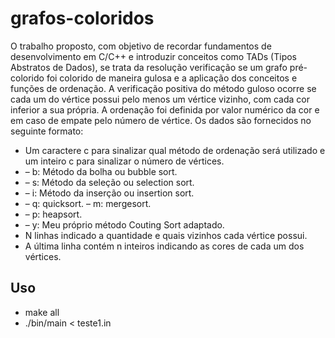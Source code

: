 # grafos-coloridos

O trabalho proposto, com objetivo de recordar fundamentos de desenvolvimento
em C/C++ e introduzir conceitos como TADs (Tipos Abstratos de Dados), se trata da
resolução verificação se um grafo pré-colorido foi colorido de maneira gulosa e a
aplicação dos conceitos e funções de ordenação. A verificação positiva do método
guloso ocorre se cada um do vértice possui pelo menos um vértice vizinho, com cada
cor inferior a sua própria. A ordenação foi definida por valor numérico da cor e em caso
de empate pelo número de vértice. Os dados são fornecidos no seguinte formato:

* Um caractere c para sinalizar qual método de ordenação será utilizado e um
inteiro c para sinalizar o número de vértices.
* – b: Método da bolha ou bubble sort.
* – s: Método da seleção ou selection sort.
* – i: Método da inserção ou insertion sort.
* – q: quicksort. – m: mergesort.
* – p: heapsort.
* – y: Meu próprio método Couting Sort adaptado.
* N linhas indicado a quantidade e quais vizinhos cada vértice possui.
* A última linha contém n inteiros indicando as cores de cada um dos vértices.


## Uso
 * make all
 * ./bin/main < teste1.in
